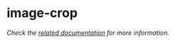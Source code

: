 # image-crop

_Check the [related documentation](https://docs.swiss-ai-center.ch/reference/services/image-crop) for more information._
